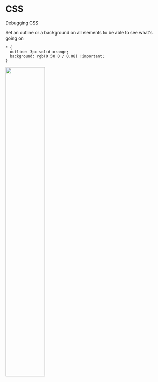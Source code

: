 # CSS 

Debugging CSS 

Set an outline or a background on all elements to be able to see what's going on 

```
* { 
  outline: 3px solid orange;
  background: rgb(0 50 0 / 0.08) !important;
}

```
<img width=50% src='https://user-images.githubusercontent.com/17820600/175796066-d0248467-f2b8-4e37-b69b-64ad0ce65f90.jpg' />
